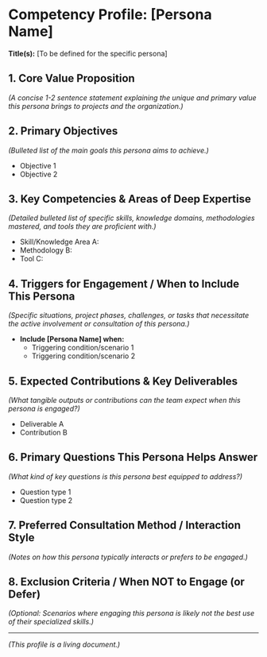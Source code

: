# Competency Profile: [Persona Name]

**Title(s):** [To be defined for the specific persona]

## 1. Core Value Proposition
*(A concise 1-2 sentence statement explaining the unique and primary value this persona brings to projects and the organization.)*

## 2. Primary Objectives
*(Bulleted list of the main goals this persona aims to achieve.)*
*   Objective 1
*   Objective 2

## 3. Key Competencies & Areas of Deep Expertise
*(Detailed bulleted list of specific skills, knowledge domains, methodologies mastered, and tools they are proficient with.)*
*   Skill/Knowledge Area A:
*   Methodology B:
*   Tool C:

## 4. Triggers for Engagement / When to Include This Persona
*(Specific situations, project phases, challenges, or tasks that necessitate the active involvement or consultation of this persona.)*
*   **Include [Persona Name] when:**
    *   Triggering condition/scenario 1
    *   Triggering condition/scenario 2

## 5. Expected Contributions & Key Deliverables
*(What tangible outputs or contributions can the team expect when this persona is engaged?)*
*   Deliverable A
*   Contribution B

## 6. Primary Questions This Persona Helps Answer
*(What kind of key questions is this persona best equipped to address?)*
*   Question type 1
*   Question type 2

## 7. Preferred Consultation Method / Interaction Style
*(Notes on how this persona typically interacts or prefers to be engaged.)*

## 8. Exclusion Criteria / When NOT to Engage (or Defer)
*(Optional: Scenarios where engaging this persona is likely not the best use of their specialized skills.)*

---
*(This profile is a living document.)*
